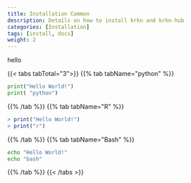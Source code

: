```yaml
---
title: Installation Common
description: Details on how to install krkn and krkn-hub
categories: [Installation]
tags: [install, docs]
weight: 2
---
```


hello

{{< tabs tabTotal="3">}}
{{% tab tabName="python" %}}
```python
print("Hello World!")
print( "python")
```
{{% /tab %}}
{{% tab tabName="R" %}}
```R
> print("Hello World!")
> print("r")
```
{{% /tab %}}
{{% tab tabName="Bash" %}}
```Bash
echo "Hello World!"
echo "bash"
```
{{% /tab %}}
{{< /tabs >}}